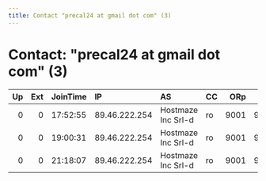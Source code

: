 ```yaml
---
title: Contact "precal24 at gmail dot com" (3)
---
```


# Contact: "precal24 at gmail dot com" (3)

|   Up |   Ext | JoinTime   | IP            | AS                 | CC   |   ORp |   Dirp | OS    | Version   | Nickname            |   eFamMembers |
|-----:|------:|:-----------|:--------------|:-------------------|:-----|------:|-------:|:------|:----------|:--------------------|--------------:|
|    0 |     0 | 17:52:55   | 89.46.222.254 | Hostmaze Inc Srl-d | ro   |  9001 |   9030 | Linux | 0.3.0.10  | LackOfCreativity    |             1 |
|    0 |     0 | 19:00:31   | 89.46.222.254 | Hostmaze Inc Srl-d | ro   |  9001 |   9030 | Linux | 0.3.0.10  | LackOfCreativity    |             1 |
|    0 |     0 | 21:18:07   | 89.46.222.254 | Hostmaze Inc Srl-d | ro   |  9001 |   9030 | Linux | 0.3.0.10  | DevLackOfCreativity |             1 |
